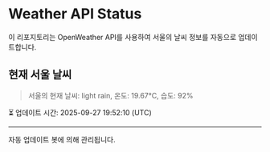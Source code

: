
# Weather API Status

이 리포지토리는 OpenWeather API를 사용하여 서울의 날씨 정보를 자동으로 업데이트합니다.

## 현재 서울 날씨
> 서울의 현재 날씨: light rain, 온도: 19.67°C, 습도: 92%

⏳ 업데이트 시간: 2025-09-27 19:52:10 (UTC)

---
자동 업데이트 봇에 의해 관리됩니다.
